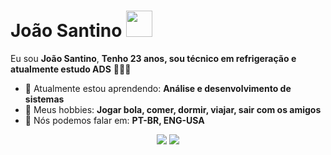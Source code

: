 # João Santino     <img src="https://i.gifer.com/FdMO.gif" width="42px">

Eu sou <strong> João Santino</strong>, <strong>Tenho 23 anos, sou técnico em refrigeração e atualmente estudo ADS</strong> 👨🏻‍💻 

- 🚀 Atualmente estou aprendendo: <strong> Análise e desenvolvimento de sistemas</strong> 
- 💬 Meus hobbies: <strong> Jogar bola, comer, dormir, viajar, sair com os amigos</strong>
- 📣 Nós podemos falar em: <strong>PT-BR, ENG-USA</strong>

<div align="center">

  <a href="#" alt="Gmail">
    <img src="https://img.shields.io/badge/-Gmail-FF0000?style=flat-square&labelColor=FF0000&logo=gmail&logoColor=white&link=LINK-DO-SEU-EMAIL"/></a>

  <a href="#" alt="Linkedin">
    <img src="https://img.shields.io/badge/-Linkedin-0e76a8?style=flat-square&logo=Linkedin&logoColor=white&link=LINK-DO-SEU-LINKEDIN" /></a>

  <a href="#" alt="Instagram">
    <img src="https://img.shields.io/badge/-Instagram-DF0174?style=flat-square&labelColor=DF0174&logo=instagram&logoColor=white&link= https://www.instagram.com/j.vsantino/profilecard/?igsh=ZmwyZHY0dTdta2Zu/></a>

</div>
